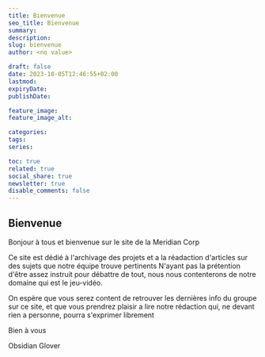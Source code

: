 ```yaml
---
title: Bienvenue
seo_title: Bienvenue
summary: 
description: 
slug: bienvenue
author: <no value>

draft: false
date: 2023-10-05T12:46:55+02:00
lastmod: 
expiryDate: 
publishDate: 

feature_image: 
feature_image_alt: 

categories:
tags:
series:

toc: true
related: true
social_share: true
newsletter: true
disable_comments: false
---
```


## Bienvenue

Bonjour à tous et bienvenue sur le site de la Meridian Corp

Ce site est dédié à l'archivage des projets et a la réadaction d'articles sur des sujets que notre équipe trouve pertinents
N'ayant pas la prétention d'être assez instruit pour débattre de tout, nous nous contenterons de notre domaine qui est le jeu-vidéo.

On espère que vous serez content de retrouver les dernières info du groupe sur ce site, et que vous prendrez plaisir a lire notre rédaction qui, ne devant rien a personne, pourra s'exprimer librement

Bien à vous

Obsidian Glover